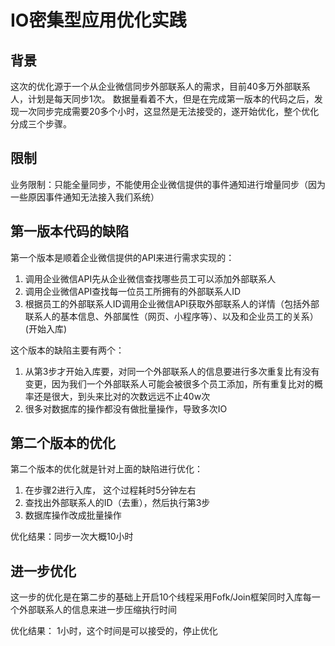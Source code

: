 # IO密集型应用优化实践

## 背景

这次的优化源于一个从企业微信同步外部联系人的需求，目前40多万外部联系人，计划是每天同步1次。
数据量看着不大，但是在完成第一版本的代码之后，发现一次同步完成需要20多个小时，这显然是无法接受的，遂开始优化，整个优化分成三个步骤。

## 限制

业务限制：只能全量同步，不能使用企业微信提供的事件通知进行增量同步（因为一些原因事件通知无法接入我们系统）

## 第一版本代码的缺陷

第一个版本是顺着企业微信提供的API来进行需求实现的：

1. 调用企业微信API先从企业微信查找哪些员工可以添加外部联系人
2. 调用企业微信API查找每一位员工所拥有的外部联系人ID
3. 根据员工的外部联系人ID调用企业微信API获取外部联系人的详情（包括外部联系人的基本信息、外部属性（网页、小程序等）、以及和企业员工的关系）(开始入库)

这个版本的缺陷主要有两个：

1. 从第3步才开始入库要，对同一个外部联系人的信息要进行多次重复比有没有变更，因为我们一个外部联系人可能会被很多个员工添加，所有重复比对的概率还是很大，到头来比对的次数远远不止40w次
2. 很多对数据库的操作都没有做批量操作，导致多次IO

## 第二个版本的优化

第二个版本的优化就是针对上面的缺陷进行优化：

1. 在步骤2进行入库， 这个过程耗时5分钟左右
2. 查找出外部联系人的ID（去重），然后执行第3步
3. 数据库操作改成批量操作

优化结果：同步一次大概10小时

## 进一步优化

这一步的优化是在第二步的基础上开启10个线程采用Fofk/Join框架同时入库每一个外部联系人的信息来进一步压缩执行时间

优化结果： 1小时，这个时间是可以接受的，停止优化
